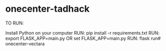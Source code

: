 # onecenter-tadhack
TO RUN:

Install Python on your computer
RUN: pip install -r requirements.txt
RUN: export FLASK_APP=main.py OR set FLASK_APP=main.py
RUN: flask run# onecenter-vectara

